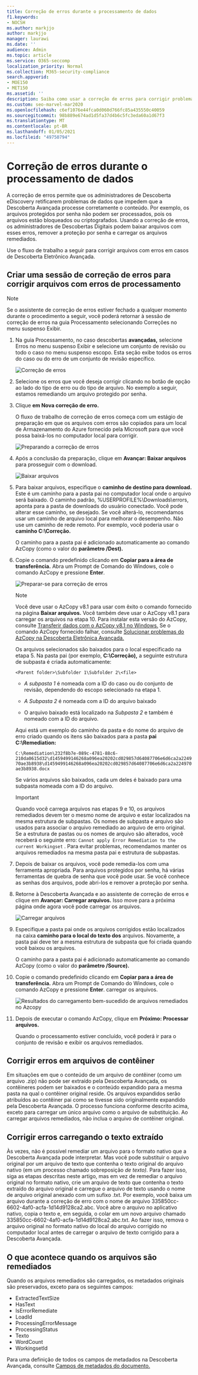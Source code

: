 ```yaml
---
title: Correção de erros durante o processamento de dados
f1.keywords:
- NOCSH
ms.author: markjjo
author: markjjo
manager: laurawi
ms.date: ''
audience: Admin
ms.topic: article
ms.service: O365-seccomp
localization_priority: Normal
ms.collection: M365-security-compliance
search.appverid:
- MOE150
- MET150
ms.assetid: ''
description: Saiba como usar a correção de erros para corrigir problemas de dados na Descoberta Avançada que podem impedir o processamento adequado do conteúdo.
ms.custom: seo-marvel-mar2020
ms.openlocfilehash: c6ef1076e44fca0d060d766fc85a435550c40059
ms.sourcegitcommit: 98b889e674ad1d5fa37d4b6c5fc3eda60a1d67f3
ms.translationtype: MT
ms.contentlocale: pt-BR
ms.lasthandoff: 01/05/2021
ms.locfileid: "49750794"
---
```

# <a name="error-remediation-when-processing-data"></a>Correção de erros durante o processamento de dados

A correção de erros permite que os administradores de Descoberta eDiscovery retificarem problemas de dados que impedem que a Descoberta Avançada processe corretamente o conteúdo. Por exemplo, os arquivos protegidos por senha não podem ser processados, pois os arquivos estão bloqueados ou criptografados. Usando a correção de erros, os administradores de Descobertas Digitais podem baixar arquivos com esses erros, remover a proteção por senha e carregar os arquivos remediados.

Use o fluxo de trabalho a seguir para corrigir arquivos com erros em casos de Descoberta Eletrônico Avançada.

## <a name="create-an-error-remediation-session-to-remediate-files-with-processing-errors"></a>Criar uma sessão de correção de erros para corrigir arquivos com erros de processamento

>[!NOTE]
>Se o assistente de correção de erros estiver fechado a qualquer momento durante o procedimento a seguir,  você poderá  retornar à sessão de correção de erros na guia Processamento selecionando Correções no menu suspenso Exibir. 

1. Na  guia Processamento, no caso descobertas **avançadas,** selecione  Erros no menu suspenso Exibir e selecione um  conjunto de revisão ou todo o caso no menu suspenso escopo. Esta seção exibe todos os erros do caso ou do erro de um conjunto de revisão específico.

   ![Correção de erros](../media/8c2faf1a-834b-44fc-b418-6a18aed8b81a.png)

2. Selecione os erros que você deseja corrigir clicando no botão de opção ao lado do tipo de erro ou do tipo de arquivo.  No exemplo a seguir, estamos remediando um arquivo protegido por senha.

3. Clique **em Nova correção de erro.**

    O fluxo de trabalho de correção de erros começa com um estágio de preparação em que os arquivos com erros são copiados para um local de Armazenamento do Azure fornecido pela Microsoft para que você possa baixá-los no computador local para corrigir.

    ![Preparando a correção de erros](../media/390572ec-7012-47c4-a6b6-4cbb5649e8a8.png)

4. Após a conclusão da preparação, clique em **Avançar: Baixar arquivos** para prosseguir com o download.

    ![Baixar arquivos](../media/6ac04b09-8e13-414a-9e24-7c75ba586363.png)

5. Para baixar arquivos, especifique o **caminho de destino para download.** Este é um caminho para a pasta pai no computador local onde o arquivo será baixado.  O caminho padrão, %USERPROFILE%\Downloads\errors, aponta para a pasta de downloads do usuário conectado. Você pode alterar esse caminho, se desejado. Se você alterá-lo, recomendamos usar um caminho de arquivo local para melhorar o desempenho. Não use um caminho de rede remoto. Por exemplo, você poderia usar o **caminho C:\Correção.** 

   O caminho para a pasta pai é adicionado automaticamente ao comando AzCopy (como o valor do **parâmetro /Dest).**

6. Copie o comando predefinido clicando em **Copiar para a área de transferência.** Abra um Prompt de Comando do Windows, cole o comando AzCopy e pressione **Enter**.  

    ![Preparar-se para correção de erros](../media/f364ab4d-31c5-4375-b69f-650f694a2f69.png)    

    > [!NOTE]
    > Você deve usar o AzCopy v8.1 para usar com êxito o comando fornecido na página **Baixar arquivos.** Você também deve usar o AzCopy v8.1 para carregar os arquivos na etapa 10. Para instalar esta versão do AzCopy, consulte [Transferir dados com o AzCopy v8.1 no Windows.](https://docs.microsoft.com/previous-versions/azure/storage/storage-use-azcopy) Se o comando AzCopy fornecido falhar, consulte [Solucionar problemas do AzCopy na Descoberta Eletrônica Avançada.](troubleshooting-azcopy.md)

    Os arquivos selecionados são baixados para o local especificado na etapa 5. Na pasta pai (por exemplo, **C:\Correção),** a seguinte estrutura de subpasta é criada automaticamente:

    `<Parent folder>\Subfolder 1\Subfolder 2\<file>`

    - *A subpasta 1* é nomeada com a ID do caso ou do conjunto de revisão, dependendo do escopo selecionado na etapa 1.

    - *A Subpasta 2* é nomeada com a ID do arquivo baixado

    - O arquivo baixado está localizado na *Subpasta 2* e também é nomeado com a ID do arquivo.

    Aqui está um exemplo do caminho da pasta e do nome do arquivo de erro criado quando os itens são baixados para a pasta **pai C:\Remediation:**

    `C:\Remediation\232f8b7e-089c-4781-88c6-210da0615d32\d1459499146268a096ea20202cd029857d64087706e6d6ca2a224970ae3b8938\d1459499146268a096ea20202cd029857d64087706e6d6ca2a224970ae3b8938.docx`

    Se vários arquivos são baixados, cada um deles é baixado para uma subpasta nomeada com a ID do arquivo.

    > [!IMPORTANT]
    > Quando você carrega arquivos nas etapas 9 e 10, os arquivos remediados devem ter o mesmo nome de arquivo e estar localizados na mesma estrutura de subpastas. Os nomes de subpasta e arquivo são usados para associar o arquivo remediado ao arquivo de erro original. Se a estrutura de pastas ou os nomes de arquivo são alterados, você receberá o seguinte erro: `Cannot apply Error Remediation to the current Workingset` . Para evitar problemas, recomendamos manter os arquivos remediados na mesma pasta pai e estrutura de subpastas.

7. Depois de baixar os arquivos, você pode remedia-los com uma ferramenta apropriada. Para arquivos protegidos por senha, há várias ferramentas de quebra de senha que você pode usar. Se você conhece as senhas dos arquivos, pode abri-los e remover a proteção por senha.

8. Retorne à Descoberta Avançada e ao assistente de correção de erros e clique em **Avançar: Carregar arquivos.**  Isso move para a próxima página onde agora você pode carregar os arquivos.

    ![Carregar arquivos](../media/af3d8617-1bab-4ecd-8de0-22e53acba240.png)

9. Especifique a pasta pai onde os arquivos corrigidos estão localizados na caixa **caminho para o local do texto dos** arquivos. Novamente, a pasta pai deve ter a mesma estrutura de subpasta que foi criada quando você baixou os arquivos.

    O caminho para a pasta pai é adicionado automaticamente ao comando AzCopy (como o valor do **parâmetro /Source).**

10. Copie o comando predefinido clicando em **Copiar para a área de transferência.** Abra um Prompt de Comando do Windows, cole o comando AzCopy e pressione **Enter**. carregar os arquivos.

    ![Resultados do carregamento bem-sucedido de arquivos remediados no Azcopy](../media/ff2ff691-629f-4065-9b37-5333f937daf6.png)

11. Depois de executar o comando AzCopy, clique em **Próximo: Processar arquivos.**

    Quando o processamento estiver concluído, você poderá ir para o conjunto de revisão e exibir os arquivos remediados. 

## <a name="remediating-errors-in-container-files"></a>Corrigir erros em arquivos de contêiner

Em situações em que o conteúdo de um arquivo de contêiner (como um arquivo .zip) não pode ser extraído pela Descoberta Avançada, os contêineres podem ser baixados e o conteúdo expandido para a mesma pasta na qual o contêiner original reside. Os arquivos expandidos serão atribuídos ao contêiner pai como se tivesse sido originalmente expandido pela Descoberta Avançada. O processo funciona conforme descrito acima, exceto para carregar um único arquivo como o arquivo de substituição.  Ao carregar arquivos remediados, não inclua o arquivo de contêiner original.

## <a name="remediating-errors-by-uploading-the-extracted-text"></a>Corrigir erros carregando o texto extraído

Às vezes, não é possível remediar um arquivo para o formato nativo que a Descoberta Avançada pode interpretar. Mas você pode substituir o arquivo original por um arquivo de texto que contenha o texto original do arquivo nativo (em um processo chamado sobreposição *de texto).* Para fazer isso, siga as etapas descritas neste artigo, mas em vez de remediar o arquivo original no formato nativo, crie um arquivo de texto que contenha o texto extraído do arquivo original e carregue o arquivo de texto usando o nome de arquivo original anexado com um sufixo .txt. Por exemplo, você baixa um arquivo durante a correção de erro com o nome de arquivo 335850cc-6602-4af0-acfa-1d14d9128ca2.abc. Você abre o arquivo no aplicativo nativo, copia o texto e, em seguida, o colar em um novo arquivo chamado 335850cc-6602-4af0-acfa-1d14d9128ca2.abc.txt. Ao fazer isso, remova o arquivo original no formato nativo do local do arquivo corrigido no computador local antes de carregar o arquivo de texto corrigido para a Descoberta Avançada.

## <a name="what-happens-when-files-are-remediated"></a>O que acontece quando os arquivos são remediados

Quando os arquivos remediados são carregados, os metadados originais são preservados, exceto para os seguintes campos: 

- ExtractedTextSize
- HasText
- IsErrorRemediate
- LoadId
- ProcessingErrorMessage
- ProcessingStatus
- Texto
- WordCount
- WorkingsetId

Para uma definição de todos os campos de metadados na Descoberta Avançada, consulte [Campos de metadados do documento.](document-metadata-fields-in-advanced-ediscovery.md)
